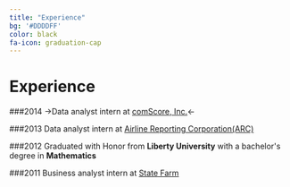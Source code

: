 ```yaml
---
title: "Experience"
bg: '#DDDDFF'
color: black
fa-icon: graduation-cap
---
```


# Experience

###2014
->Data analyst intern at [comScore, Inc.](http://www.comscore.com/)<-

###2013
Data analyst intern at [Airline Reporting Corporation(ARC)](https://www.arccorp.com/index.jsp)

###2012
Graduated with Honor from **Liberty University** with a bachelor's degree in **Mathematics**

###2011
Business analyst intern at [State Farm](https://www.statefarm.com/)

